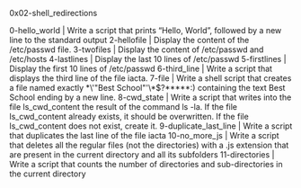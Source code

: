 0x02-shell_redirections

0-hello_world 		| Write a script that prints “Hello, World”, followed by a new line to the standard output
2-hellofile		| Display the content of the /etc/passwd file.
3-twofiles		| Display the content of /etc/passwd and /etc/hosts
4-lastlines		| Display the last 10 lines of /etc/passwd
5-firstlines		| Display the first 10 lines of /etc/passwd
6-third_line		| Write a script that displays the third line of the file iacta.
7-file			| Write a shell script that creates a file named exactly \*\\'"Best School"\'\\*$\?\*\*\*\*\*:) containing the text Best School ending by a new line.
8-cwd_state		| Write a script that writes into the file ls_cwd_content the result of the command ls -la. If the file ls_cwd_content already exists, it should be overwritten. If the file ls_cwd_content does not exist, create it.
9-duplicate_last_line			| Write a script that duplicates the last line of the file iacta
10-no_more_js		| Write a script that deletes all the regular files (not the directories) with a .js extension that are present in the current directory and all its subfolders
11-directories		| Write a script that counts the number of directories and sub-directories in the current directory
